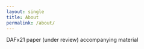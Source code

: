 ```yaml
---
layout: single
title: About
permalink: /about/
---
```


DAFx21 paper (under review) accompanying material
